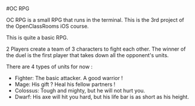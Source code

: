 #OC RPG

OC RPG is a small RPG that runs in the terminal.
This is the 3rd project of the OpenClassRooms iOS course.

This is quite a basic RPG.

2 Players create a team of 3 characters to fight each other.
The winner of the duel is the first player that takes down all the opponent's units.


There are 4 types of units for now :

- Fighter: The basic attacker. A good warrior !  
- Mage: His gift ? Heal his fellow partners !  
- Colossus: Tough and mighty, but he will not hurt you.  
- Dwarf: His axe will hit you hard, but his life bar is as short as his height.  

